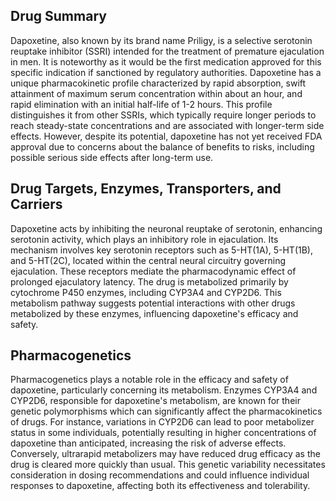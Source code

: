 ## Drug Summary
Dapoxetine, also known by its brand name Priligy, is a selective serotonin reuptake inhibitor (SSRI) intended for the treatment of premature ejaculation in men. It is noteworthy as it would be the first medication approved for this specific indication if sanctioned by regulatory authorities. Dapoxetine has a unique pharmacokinetic profile characterized by rapid absorption, swift attainment of maximum serum concentration within about an hour, and rapid elimination with an initial half-life of 1-2 hours. This profile distinguishes it from other SSRIs, which typically require longer periods to reach steady-state concentrations and are associated with longer-term side effects. However, despite its potential, dapoxetine has not yet received FDA approval due to concerns about the balance of benefits to risks, including possible serious side effects after long-term use.

## Drug Targets, Enzymes, Transporters, and Carriers
Dapoxetine acts by inhibiting the neuronal reuptake of serotonin, enhancing serotonin activity, which plays an inhibitory role in ejaculation. Its mechanism involves key serotonin receptors such as 5-HT(1A), 5-HT(1B), and 5-HT(2C), located within the central neural circuitry governing ejaculation. These receptors mediate the pharmacodynamic effect of prolonged ejaculatory latency. The drug is metabolized primarily by cytochrome P450 enzymes, including CYP3A4 and CYP2D6. This metabolism pathway suggests potential interactions with other drugs metabolized by these enzymes, influencing dapoxetine's efficacy and safety.

## Pharmacogenetics
Pharmacogenetics plays a notable role in the efficacy and safety of dapoxetine, particularly concerning its metabolism. Enzymes CYP3A4 and CYP2D6, responsible for dapoxetine's metabolism, are known for their genetic polymorphisms which can significantly affect the pharmacokinetics of drugs. For instance, variations in CYP2D6 can lead to poor metabolizer status in some individuals, potentially resulting in higher concentrations of dapoxetine than anticipated, increasing the risk of adverse effects. Conversely, ultrarapid metabolizers may have reduced drug efficacy as the drug is cleared more quickly than usual. This genetic variability necessitates consideration in dosing recommendations and could influence individual responses to dapoxetine, affecting both its effectiveness and tolerability.